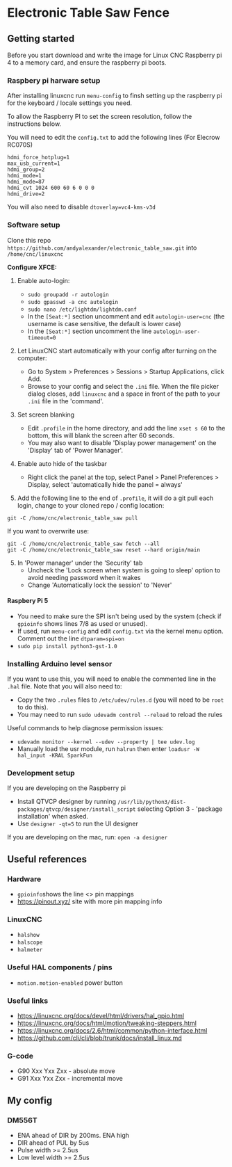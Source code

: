 # Electronic Table Saw Fence

## Getting started

Before you start download and write the image for Linux CNC Raspberry pi 4 to a memory card, and ensure the raspberry pi boots.



### Raspbery pi harware setup

After installing linuxcnc run `menu-config` to finsh setting up the raspberry pi for the keyboard / locale settings you need.

To allow the Raspberry PI to set the screen resolution, follow the instructions below.

You will need to edit the `config.txt` to add the following lines (For Elecrow RC070S)

```
hdmi_force_hotplug=1
max_usb_current=1
hdmi_group=2
hdmi_mode=1
hdmi_mode=87
hdmi_cvt 1024 600 60 6 0 0 0
hdmi_drive=2
```

You will also need to disable `dtoverlay=vc4-kms-v3d`



### Software setup

Clone this repo `https://github.com/andyalexander/electronic_table_saw.git` into `/home/cnc/linuxcnc`

**Configure XFCE:**
1. Enable auto-login:
   * `sudo groupadd -r autologin`
   * `sudo gpasswd -a cnc autologin`
   * `sudo nano /etc/lightdm/lightdm.conf`
   * In the `[Seat:*]` section uncomment and edit `autologin-user=cnc` (the username is case sensitive, the default is lower case)
   * In the `[Seat:*]` section uncomment the line `autologin-user-timeout=0`

2. Let LinuxCNC start automatically with your config after turning on the computer:
   * Go to System > Preferences > Sessions > Startup Applications, click Add. 
   * Browse to your config and select the `.ini` file. When the file picker dialog closes, add `linuxcnc` and a space in front of the path to your `.ini` file in the 'command'.

3. Set screen blanking
   * Edit `.profile` in the home directory, and add the line `xset s 60` to the bottom, this will blank the screen after 60 seconds.  
   * You may also want to disable 'Display power management' on the 'Display' tab of 'Power Manager'.

4. Enable auto hide of the taskbar
   * Right click the panel at the top, select Panel > Panel Preferences > Display, select 'automatically hide the panel = always'

4. Add the following line to the end of `.profile`, it will do a git pull each login, change to your cloned repo / config location: 
```commandline
git -C /home/cnc/electronic_table_saw pull
```

If you want to overwrite use:
```commandline
git -C /home/cnc/electronic_table_saw fetch --all
git -C /home/cnc/electronic_table_saw reset --hard origin/main
```


5. In 'Power manager' under the 'Security' tab
   * Uncheck the 'Lock screen when system is going to sleep' option to avoid needing password when it wakes
   * Change 'Automatically lock the session' to 'Never'

#### Raspbery Pi 5

* You need to make sure the SPI isn't being used by the system (check if `gpioinfo` shows lines 7/8 as used or unused).
* If used, run `menu-config` and edit `config.txt` via the kernel menu option. Comment out the line `dtparam=spi=on`
* `sudo pip install python3-gst-1.0`

### Installing Arduino level sensor
If you want to use this, you will need to enable the commented line in the `.hal` file.  Note that you will also need to:

* Copy the two `.rules` files to `/etc/udev/rules.d` (you will need to be `root` to do this).
* You may need to run `sudo udevadm control --reload` to reload the rules

Useful commands to help diagnose permission issues:

* `udevadm monitor --kernel --udev --property | tee udev.log`
* Manually load the usr module, run `halrun` then enter `loadusr -W hal_input -KRAL SparkFun`



### Development setup 

If you are developing on the Raspberry pi

* Install QTVCP designer by running `/usr/lib/python3/dist-packages/qtvcp/designer/install_script` selecting Option 3 - 'package installation' when asked.
* Use `designer -qt=5` to run the UI designer

If you are developing on the mac, run: `open -a designer`





## Useful references

### Hardware

* `gpioinfo`shows the line <> pin mappings
* https://pinout.xyz/ site with more pin mapping info

### LinuxCNC

* `halshow`
* `halscope`
* `halmeter`


### Useful HAL components / pins

* `motion.motion-enabled` power button


### Useful links

* https://linuxcnc.org/docs/devel/html/drivers/hal_gpio.html
* https://linuxcnc.org/docs/html/motion/tweaking-steppers.html
* https://linuxcnc.org/docs/2.6/html/common/python-interface.html
* https://github.com/cli/cli/blob/trunk/docs/install_linux.md

### G-code
* G90 Xxx Yxx Zxx - absolute move
* G91 Xxx Yxx Zxx - incremental move



## My config

### DM556T
* ENA ahead of DIR by 200ms.  ENA high
* DIR ahead of PUL by 5us
* Pulse width >= 2.5us
* Low level width >= 2.5us



